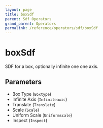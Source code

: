 ```yaml
---
layout: page
title: boxSdf
parent: Sdf Operators
grand_parent: Operators
permalink: /reference/operators/sdf/boxSdf
---
```


# boxSdf

SDF for a box, optionally infinite one one axis.

## Parameters

* Box Type (`Boxtype`)
* Infinite Axis (`Infiniteaxis`)
* Translate (`Translate`)
* Scale (`Scale`)
* Uniform Scale (`Uniformscale`)
* Inspect (`Inspect`)
